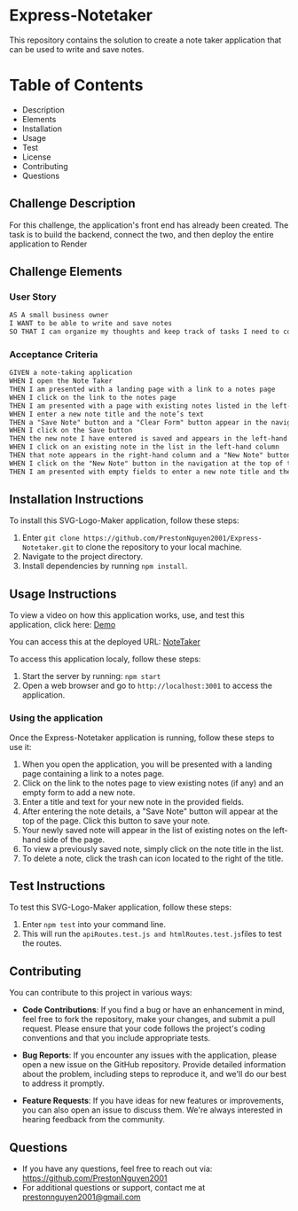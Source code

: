 # Express-Notetaker

This repository contains the solution to create a note taker application that can be used to write and save notes.

# Table of Contents
- Description
- Elements
- Installation
- Usage
- Test
- License
- Contributing
- Questions

## Challenge Description
For this challenge, the application's front end has already been created. The task is to build the backend, connect the two, and then deploy the entire application to Render

## Challenge Elements

### User Story
```markdown
AS A small business owner
I WANT to be able to write and save notes
SO THAT I can organize my thoughts and keep track of tasks I need to complete

```

### Acceptance Criteria
```markdown
GIVEN a note-taking application
WHEN I open the Note Taker
THEN I am presented with a landing page with a link to a notes page
WHEN I click on the link to the notes page
THEN I am presented with a page with existing notes listed in the left-hand column, plus empty fields to enter a new note title and the note’s text in the right-hand column
WHEN I enter a new note title and the note’s text
THEN a "Save Note" button and a "Clear Form" button appear in the navigation at the top of the page
WHEN I click on the Save button
THEN the new note I have entered is saved and appears in the left-hand column with the other existing notes and the buttons in the navigation disappear
WHEN I click on an existing note in the list in the left-hand column
THEN that note appears in the right-hand column and a "New Note" button appears in the navigation
WHEN I click on the "New Note" button in the navigation at the top of the page
THEN I am presented with empty fields to enter a new note title and the note’s text in the right-hand column and the button disappears

```

## Installation Instructions
To install this SVG-Logo-Maker application, follow these steps:

1. Enter `git clone https://github.com/PrestonNguyen2001/Express-Notetaker.git` to clone the repository to your local machine.
2. Navigate to the project directory.
3. Install dependencies by running `npm install`.

## Usage Instructions
To view a video on how this application works, use, and test this application, click here: [Demo](https://youtu.be/mIw71N5MVjM)


You can access this at the deployed URL: [NoteTaker](https://express-notetaker-4cn2.onrender.com)


To access this application localy, follow these steps: 
1. Start the server by running: `npm start`
2. Open a web browser and go to `http://localhost:3001` to access the application.

### Using the application
Once the Express-Notetaker application is running, follow these steps to use it:
1. When you open the application, you will be presented with a landing page containing a link to a notes page.
2. Click on the link to the notes page to view existing notes (if any) and an empty form to add a new note.
3. Enter a title and text for your new note in the provided fields.
4. After entering the note details, a "Save Note" button will appear at the top of the page. Click this button to save your note.
5. Your newly saved note will appear in the list of existing notes on the left-hand side of the page.
6. To view a previously saved note, simply click on the note title in the list.
7. To delete a note, click the trash can icon located to the right of the title.

## Test Instructions
To test this SVG-Logo-Maker application, follow these steps:
1. Enter `npm test` into your command line.
2. This will run the `apiRoutes.test.js and htmlRoutes.test.js`files to test the routes.


## Contributing
You can contribute to this project in various ways:

- **Code Contributions**: If you find a bug or have an enhancement in mind, feel free to fork the repository, make your changes, and submit a pull request. Please ensure that your code follows the project's coding conventions and that you include appropriate tests.

- **Bug Reports**: If you encounter any issues with the application, please open a new issue on the GitHub repository. Provide detailed information about the problem, including steps to reproduce it, and we'll do our best to address it promptly.

- **Feature Requests**: If you have ideas for new features or improvements, you can also open an issue to discuss them. We're always interested in hearing feedback from the community.

## Questions 
- If you have any questions, feel free to reach out via: https://github.com/PrestonNguyen2001
- For additional questions or support, contact me at prestonnguyen2001@gmail.com